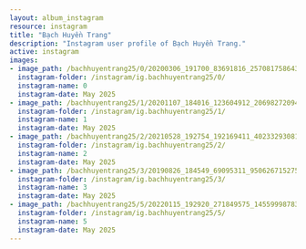 ```yaml
---
layout: album_instagram
resource: instagram
title: "Bạch Huyền Trang"
description: "Instagram user profile of Bạch Huyền Trang."
active: instagram
images: 
- image_path: /bachhuyentrang25/0/20200306_191700_83691816_257081758643404_2821182209294011495_n.jpg
  instagram-folder: /instagram/ig.bachhuyentrang25/0/
  instagram-name: 0
  instagram-date: May 2025
- image_path: /bachhuyentrang25/1/20201107_184016_123604912_206982720949955_1818028695175473272_n.jpg
  instagram-folder: /instagram/ig.bachhuyentrang25/1/
  instagram-name: 1
  instagram-date: May 2025
- image_path: /bachhuyentrang25/2/20210528_192754_192169411_402332930815032_2817132383337149158_n.jpg
  instagram-folder: /instagram/ig.bachhuyentrang25/2/
  instagram-name: 2
  instagram-date: May 2025
- image_path: /bachhuyentrang25/3/20190826_184549_69095311_950626715275305_8685970081126887020_n.jpg
  instagram-folder: /instagram/ig.bachhuyentrang25/3/
  instagram-name: 3
  instagram-date: May 2025
- image_path: /bachhuyentrang25/5/20220115_192920_271849575_145599987831282_6290940341275411984_n - Copy.jpg
  instagram-folder: /instagram/ig.bachhuyentrang25/5/
  instagram-name: 5
  instagram-date: May 2025
---
```

